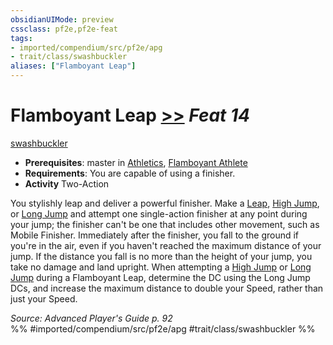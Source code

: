 ```yaml
---
obsidianUIMode: preview
cssclass: pf2e,pf2e-feat
tags:
- imported/compendium/src/pf2e/apg
- trait/class/swashbuckler
aliases: ["Flamboyant Leap"]
---
```

# Flamboyant Leap  [>>](chapter-9-playing-the-game.md#Actions "Two-Action") *Feat 14*  
[swashbuckler](rules/traits/swashbuckler-apg.md)  

- **Prerequisites**: master in [Athletics](../skills.md#Athletics), [Flamboyant Athlete](flamboyant-athlete-apg.md)
- **Requirements**: You are capable of using a finisher.
- **Activity** Two-Action

You stylishly leap and deliver a powerful finisher. Make a [Leap](leap.md), [High Jump](high-jump.md), or [Long Jump](long-jump.md) and attempt one single-action finisher at any point during your jump; the finisher can't be one that includes other movement, such as Mobile Finisher. Immediately after the finisher, you fall to the ground if you're in the air, even if you haven't reached the maximum distance of your jump. If the distance you fall is no more than the height of your jump, you take no damage and land upright. When attempting a [High Jump](high-jump.md) or [Long Jump](long-jump.md) during a Flamboyant Leap, determine the DC using the Long Jump DCs, and increase the maximum distance to double your Speed, rather than just your Speed.

*Source: Advanced Player's Guide p. 92*  
%% #imported/compendium/src/pf2e/apg #trait/class/swashbuckler %%